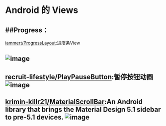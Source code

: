 
# Android 的 Views

##Progress：
---
[iammert/ProgressLayout](https://github.com/wasabeef/Blurry):进度条View

![image](https://raw.githubusercontent.com/iammert/ProgressLayout/master/art/progress_layout_art.png)     
---
[recruit-lifestyle/PlayPauseButton](https://github.com/recruit-lifestyle/PlayPauseButton):暂停按钮动画
![image](https://github.com/recruit-lifestyle/PlayPauseButton/blob/master/sc/animation.gif)     
---
[krimin-killr21/MaterialScrollBar](https://github.com/krimin-killr21/MaterialScrollBar):An Android library that brings the Material Design 5.1 sidebar to pre-5.1 devices.
![image](https://camo.githubusercontent.com/0333cfd07a9cdab59fdc537036226b5d698919eb/687474703a2f2f692e696d6775722e636f6d2f38444e4c716b6e2e706e67)     
---
